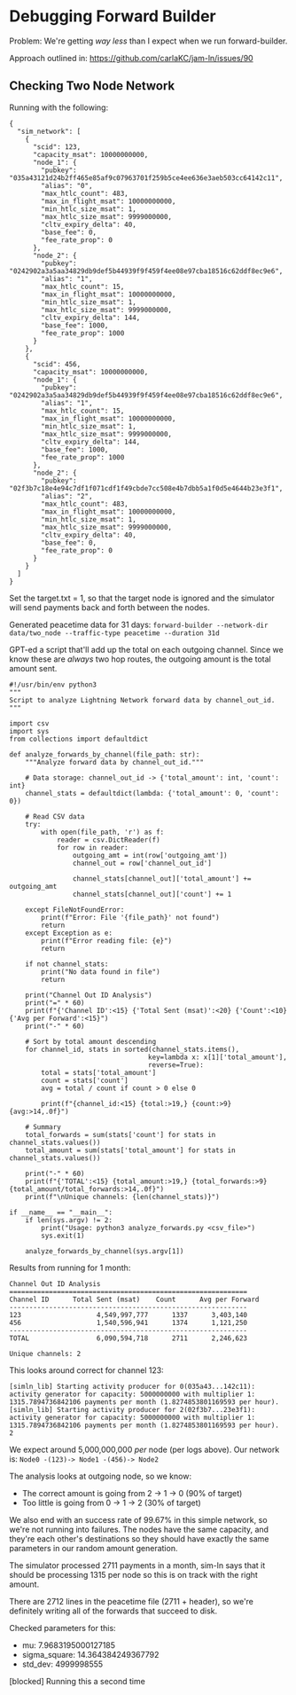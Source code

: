 # Debugging Forward Builder

Problem: We're getting _way less_ than I expect when we run 
forward-builder.

Approach outlined in: https://github.com/carlaKC/jam-ln/issues/90

## Checking Two Node Network

Running with the following:
```
{
  "sim_network": [
    {
      "scid": 123,
      "capacity_msat": 10000000000,
      "node_1": {
        "pubkey": "035a43121d24b2ff465e85af9c07963701f259b5ce4ee636e3aeb503cc64142c11",
        "alias": "0",
        "max_htlc_count": 483,
        "max_in_flight_msat": 10000000000,
        "min_htlc_size_msat": 1,
        "max_htlc_size_msat": 9999000000,
        "cltv_expiry_delta": 40,
        "base_fee": 0,
        "fee_rate_prop": 0
      },
      "node_2": {
        "pubkey": "0242902a3a5aa34829db9def5b44939f9f459f4ee08e97cba18516c62ddf8ec9e6",
        "alias": "1",
        "max_htlc_count": 15,
        "max_in_flight_msat": 10000000000,
        "min_htlc_size_msat": 1,
        "max_htlc_size_msat": 9999000000,
        "cltv_expiry_delta": 144,
        "base_fee": 1000,
        "fee_rate_prop": 1000
      }
    },
    {
      "scid": 456,
      "capacity_msat": 10000000000,
      "node_1": {
        "pubkey": "0242902a3a5aa34829db9def5b44939f9f459f4ee08e97cba18516c62ddf8ec9e6",
        "alias": "1",
        "max_htlc_count": 15,
        "max_in_flight_msat": 10000000000,
        "min_htlc_size_msat": 1,
        "max_htlc_size_msat": 9999000000,
        "cltv_expiry_delta": 144,
        "base_fee": 1000,
        "fee_rate_prop": 1000
      },
      "node_2": {
        "pubkey": "02f3b7c18e4e94c7df1f071cdf1f49cbde7cc508e4b7dbb5a1f0d5e4644b23e3f1",
        "alias": "2",
        "max_htlc_count": 483,
        "max_in_flight_msat": 10000000000,
        "min_htlc_size_msat": 1,
        "max_htlc_size_msat": 9999000000,
        "cltv_expiry_delta": 40,
        "base_fee": 0,
        "fee_rate_prop": 0
      }
    }
  ]
}
```

Set the target.txt = 1, so that the target node is ignored and the
simulator will send payments back and forth between the nodes.

Generated peacetime data for 31 days:
`forward-builder --network-dir data/two_node --traffic-type peacetime --duration 31d `

GPT-ed a script that'll add up the total on each outgoing channel.
Since we know these are *always* two hop routes, the outgoing amount
is the total amount sent.

```
#!/usr/bin/env python3
"""
Script to analyze Lightning Network forward data by channel_out_id.
"""

import csv
import sys
from collections import defaultdict

def analyze_forwards_by_channel(file_path: str):
    """Analyze forward data by channel_out_id."""
    
    # Data storage: channel_out_id -> {'total_amount': int, 'count': int}
    channel_stats = defaultdict(lambda: {'total_amount': 0, 'count': 0})
    
    # Read CSV data
    try:
        with open(file_path, 'r') as f:
            reader = csv.DictReader(f)
            for row in reader:
                outgoing_amt = int(row['outgoing_amt'])
                channel_out = row['channel_out_id']
                
                channel_stats[channel_out]['total_amount'] += outgoing_amt
                channel_stats[channel_out]['count'] += 1
                
    except FileNotFoundError:
        print(f"Error: File '{file_path}' not found")
        return
    except Exception as e:
        print(f"Error reading file: {e}")
        return
    
    if not channel_stats:
        print("No data found in file")
        return
    
    print("Channel Out ID Analysis")
    print("=" * 60)
    print(f"{'Channel ID':<15} {'Total Sent (msat)':<20} {'Count':<10} {'Avg per Forward':<15}")
    print("-" * 60)
    
    # Sort by total amount descending
    for channel_id, stats in sorted(channel_stats.items(), 
                                   key=lambda x: x[1]['total_amount'], 
                                   reverse=True):
        total = stats['total_amount']
        count = stats['count']
        avg = total / count if count > 0 else 0
        
        print(f"{channel_id:<15} {total:>19,} {count:>9} {avg:>14,.0f}")
    
    # Summary
    total_forwards = sum(stats['count'] for stats in channel_stats.values())
    total_amount = sum(stats['total_amount'] for stats in channel_stats.values())
    
    print("-" * 60)
    print(f"{'TOTAL':<15} {total_amount:>19,} {total_forwards:>9} {total_amount/total_forwards:>14,.0f}")
    print(f"\nUnique channels: {len(channel_stats)}")

if __name__ == "__main__":
    if len(sys.argv) != 2:
        print("Usage: python3 analyze_forwards.py <csv_file>")
        sys.exit(1)
    
    analyze_forwards_by_channel(sys.argv[1])
```

Results from running for 1 month:
```
Channel Out ID Analysis
============================================================
Channel ID      Total Sent (msat)    Count      Avg per Forward
------------------------------------------------------------
123                   4,549,997,777      1337      3,403,140
456                   1,540,596,941      1374      1,121,250
------------------------------------------------------------
TOTAL                 6,090,594,718      2711      2,246,623

Unique channels: 2
```

This looks around correct for channel 123:
```
[simln_lib] Starting activity producer for 0(035a43...142c11): activity generator for capacity: 5000000000 with multiplier 1: 1315.7894736842106 payments per month (1.8274853801169593 per hour).
[simln_lib] Starting activity producer for 2(02f3b7...23e3f1): activity generator for capacity: 5000000000 with multiplier 1: 1315.7894736842106 payments per month (1.8274853801169593 per hour).
2
```

We expect around 5,000,000,000 _per_ node (per logs above).
Our network is:
`Node0 -(123)-> Node1 -(456)-> Node2`

The analysis looks at outgoing node, so we know:
- The correct amount is going from 2 -> 1 -> 0 (90% of target)
- Too little is going from 0 -> 1 -> 2 (30% of target)

We also end with an success rate of 99.67% in this simple network, so 
we're not running into failures. The nodes have the same capacity, and
they're each other's destinations so they should have exactly the same
parameters in our random amount generation.

The simulator processed 2711 payments in a month, sim-ln says that it
should be processing 1315 per node so this is on track with the right
amount.

There are 2712 lines in the peacetime file (2711 + header), so we're
definitely writing all of the forwards that succeed to disk. 

Checked parameters for this:
- mu: 7.9683195000127185 
- sigma_square: 14.364384249367792 
- std_dev: 4999998555

[blocked] Running this a second time

